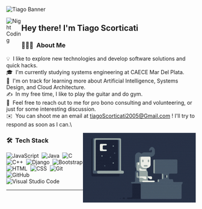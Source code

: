 ![Tiago Banner](https://encrypted-tbn0.gstatic.com/images?q=tbn:ANd9GcSOY4YoaRRv0myiOud8JxFfAHXTsPoeVHOZeQYAwjKeQQ&s)

<img alt="Night Coding" src="./assets/Hand%20Wave.gif" width='40' align="left"/><h2>Hey there! I'm Tiago Scorticati</h2>

<!-- ## 👋 &nbsp;Hey there! I'm Tiago Scorticati -->

### 👨🏻‍💻 &nbsp;About Me

💡 &nbsp;I like to explore new technologies and develop software solutions and quick hacks.\
🎓 &nbsp;I'm currently studying systems engineering at CAECE Mar Del Plata.\
🌱 &nbsp;I'm on track for learning more about Artificial Intelligence, Systems Design, and Cloud Architecture.\
✍️ &nbsp;In my free time, I like to play the guitar and do gym.\
💬 &nbsp;Feel free to reach out to me for pro bono consulting and volunteering, or just for some interesting discussion.\
✉️ &nbsp;You can shoot me an email at tiagoScorticati2005@Gmail.com ! I'll try to respond as soon as I can.\

<img alt="Night Coding" src="https://raw.githubusercontent.com/AVS1508/AVS1508/master/assets/Night-Coding.gif" align="right"/>

### 🛠 &nbsp;Tech Stack

![JavaScript](https://img.shields.io/badge/-JavaScript-05122A?style=flat&logo=javascript)&nbsp;
![Java](https://img.shields.io/badge/-Java-05122A?style=flat&logo=Java&logoColor=FFA518)&nbsp;
![C](https://img.shields.io/badge/-C-05122A?style=flat&logo=C&logoColor=A8B9CC)&nbsp;
![C++](https://img.shields.io/badge/-C++-05122A?style=flat&logo=C%2B%2B&logoColor=00599C)&nbsp;
![Django](https://img.shields.io/badge/-Django-05122A?style=flat&logo=django&logoColor=092E20)&nbsp;
![Bootstrap](https://img.shields.io/badge/-Bootstrap-05122A?style=flat&logo=bootstrap&logoColor=563D7C)\
![HTML](https://img.shields.io/badge/-HTML-05122A?style=flat&logo=HTML5)&nbsp;
![CSS](https://img.shields.io/badge/-CSS-05122A?style=flat&logo=CSS3&logoColor=1572B6)&nbsp;
![Git](https://img.shields.io/badge/-Git-05122A?style=flat&logo=git)&nbsp;
![GitHub](https://img.shields.io/badge/-GitHub-05122A?style=flat&logo=github)&nbsp;
![Visual Studio Code](https://img.shields.io/badge/-Visual%20Studio%20Code-05122A?style=flat&logo=visual-studio-code&logoColor=007ACC)&nbsp;


-----
